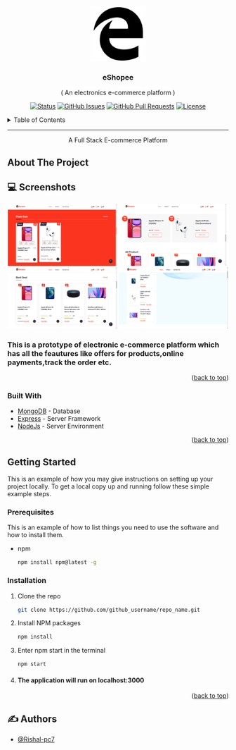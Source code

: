 <p align="center" id='top'>
  <a href="http://eshopee-cart.herokuapp.com/" rel="noopener">
 <img width=125px height=125px src="public/img/logo.svg" alt="eShopee Logo"></a>
</p>

<h3 align="center">eShopee</h3>
<p align="center">( An electronics e-commerce platform )</p>

<div align="center">

[![Status](https://img.shields.io/badge/status-active-success.svg)](https://github.com/Muhammed-Rahif/Piptes)
[![GitHub Issues](https://img.shields.io/github/issues/Muhammed-Rahif/Piptes.svg)](https://github.com/Muhammed-Rahif/Piptes/issues)
[![GitHub Pull Requests](https://img.shields.io/github/issues-pr/Muhammed-Rahif/Piptes.svg)](https://github.com/Muhammed-Rahif/Piptes/pulls)
[![License](https://img.shields.io/badge/license-MIT-blue.svg)](/LICENSE)
 
</div>
<!-- TABLE OF CONTENTS -->
<details>
  <summary>Table of Contents</summary>
  <ol>
    <li>
      <a href="#about-the-project">About The Project</a>
      <ul>
        <li><a href="#built-with">Built With</a></li>
      </ul>
    </li>
    <li>
      <a href="#getting-started">Getting Started</a>
      <ul>
        <li><a href="#prerequisites">Prerequisites</a></li>
        <li><a href="#installation">Installation</a></li>
      </ul>
    </li>
    <li><a href="#author">Author</a></li>
  </ol>
</details>

---

<p align="center">A Full Stack E-commerce Platform
    <br> 
</p>

## About The Project


## 💻️ Screenshots
<div align="center">
  <img width="49.5%" src="/screenshots/eshopee1.jpg" alt="Shot 1">
  <img width="49.5%" src="/screenshots/eshopee2.jpg" alt="Shot 2">
  <img width="49.5%" src="/screenshots/eshopee3.jpg" alt="Shot 3">
  <img width="49.5%" src="/screenshots/eshopee4.jpg" alt="Shot 4">
</div>

<h3>This is a prototype of electronic e-commerce platform which has all the feautures like offers for products,online payments,track the order etc. </h3>

<p align="right">(<a href="#top">back to top</a>)</p>



### Built With

- [MongoDB](https://www.mongodb.com/) - Database
- [Express](https://expressjs.com/) - Server Framework
- [NodeJs](https://nodejs.org/en/) - Server Environment

<p align="right">(<a href="#top">back to top</a>)</p>

<!-- GETTING STARTED -->
## Getting Started

This is an example of how you may give instructions on setting up your project locally.
To get a local copy up and running follow these simple example steps.

### Prerequisites

This is an example of how to list things you need to use the software and how to install them.
* npm
  ```sh
  npm install npm@latest -g
  ```

### Installation

1. Clone the repo
   ```sh
   git clone https://github.com/github_username/repo_name.git
   ```
2. Install NPM packages
   ```sh
   npm install
   ```
3. Enter npm start in the terminal
   ```sh
   npm start
   ```
 4. #### The application will run on localhost:3000
     

<p align="right">(<a href="#top">back to top</a>)</p>





## ✍️ Authors <a name = "authors" ></a>

- [@Rishal-pc7](https://github.com/Rishal-pc7)


